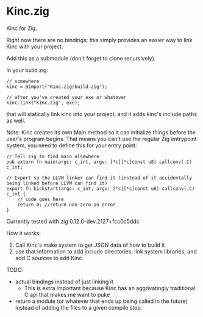 # Kinc.zig

Kinc for Zig.

Right now there are no bindings; this simply provides an easier way to link Kinc with your project.

Add this as a submodule (don't forget to clone recursively).

In your build.zig:

```
// somewhere
kinc = @import("Kinc.zig/build.zig");

// after you've created your exe or whatever
kinc.link("Kinc.zig", exe);
```
that will statically link kinc into your project, and it adds kinc's include paths as well.

Note: Kinc creates its own Main method so it can initialize things before the user's program begins.
That means you can't use the regular Zig entrypoint system, you need to define this for your entry point:
```
// Tell zig to find main elsewhere
pub extern fn main(argc: c_int, argv: [*c][*c]const u8) callconv(.C) c_int;

// Export so the LLVM linker can find it (instead of it accidentally being linked before LLVM can find it)
export fn kickstart(argc: c_int, argv: [*c][*c]const u8) callconv(.C) c_int {
    // code goes here
    return 0; //return non-zero on error
}
```

Currently tested with zig 0.12.0-dev.2127+fcc0c5ddc

How it works:
1. Call Kinc's make system to get JSON data of how to build it
2. use that information to add include directories, link system libraries, and add C sources to add Kinc.

TODO:
- actual bindings instead of just linking it
    - This is extra important because Kinc has an aggrivatingly traditional C api that makes me want to puke
- return a module (or whatever that ends up being called in the future) instead of adding the files to a given compile step.

